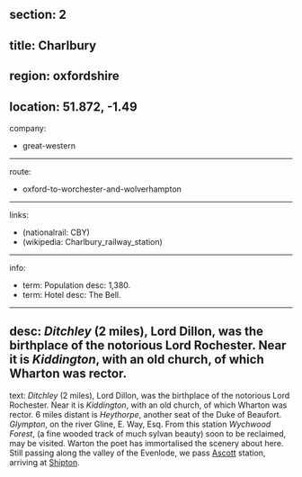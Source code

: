 section: 2
----
title: Charlbury
----
region: oxfordshire
----
location: 51.872, -1.49
----
company:
- great-western
----
route:
- oxford-to-worchester-and-wolverhampton
----
links:
- (nationalrail: CBY)
- (wikipedia: Charlbury_railway_station)
----
info:
- term: Population
  desc: 1,380.
- term: Hotel
  desc: The Bell.
----
desc: *Ditchley* (2 miles), Lord Dillon, was the birthplace of the notorious Lord Rochester. Near it is *Kiddington*, with an old church, of which Wharton was rector.
----
text: *Ditchley* (2 miles), Lord Dillon, was the birthplace of the notorious Lord Rochester. Near it is *Kiddington*, with an old church, of which Wharton was rector. 6 miles distant is *Heythorpe*, another seat of the Duke of Beaufort. *Glympton*, on the river Gline, E. Way, Esq. From this station *Wychwood Forest*, (a fine wooded track of much sylvan beauty) soon to be reclaimed, may be visited. Warton the poet has immortalised the scenery about here. Still passing along the valley of the Evenlode, we pass [Ascott](/stations/ascott) station, arriving at [Shipton](/stations/shipton).
